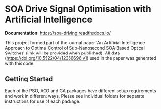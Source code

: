# SOA Drive Signal Optimisation with Artificial Intelligence

**Documentation**: https://soa-driving.readthedocs.io/

This project formed part of the journal paper 'An Artificial 
Intelligence Approach to Optimal Control of Sub-Nanosecond 
SOA-Based Optical Switches' (link will be provided when published). 
All data (https://doi.org/10.5522/04/12356696.v1) used in the 
paper was generated with this code. 



## Getting Started

Each of the PSO, ACO and GA packages have different setup requirements
and work in different ways. Please see individual folders for separate
instructions for use of each package.


